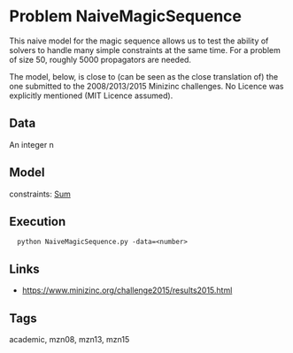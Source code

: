 # Problem NaiveMagicSequence

This naive model for the magic sequence allows us to test the ability of solvers to handle many simple constraints at the same time.
For a problem of size 50, roughly 5000 propagators are needed.

The model, below, is close to (can be seen as the close translation of) the one submitted to the 2008/2013/2015 Minizinc challenges.
No Licence was explicitly mentioned (MIT Licence assumed).

## Data
  An integer n

## Model
  constraints: [Sum](http://pycsp.org/documentation/constraints/Sum)

## Execution
```
  python NaiveMagicSequence.py -data=<number>
```

## Links
  - https://www.minizinc.org/challenge2015/results2015.html

## Tags
  academic, mzn08, mzn13, mzn15
